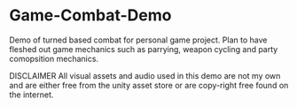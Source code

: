 # Game-Combat-Demo
Demo of turned based combat for personal game project. Plan to have fleshed out game mechanics such as parrying, weapon cycling and party comopsition mechanics.

DISCLAIMER
All visual assets and audio used in this demo are not my own and are either free from the unity asset store or are copy-right free found on the internet.
